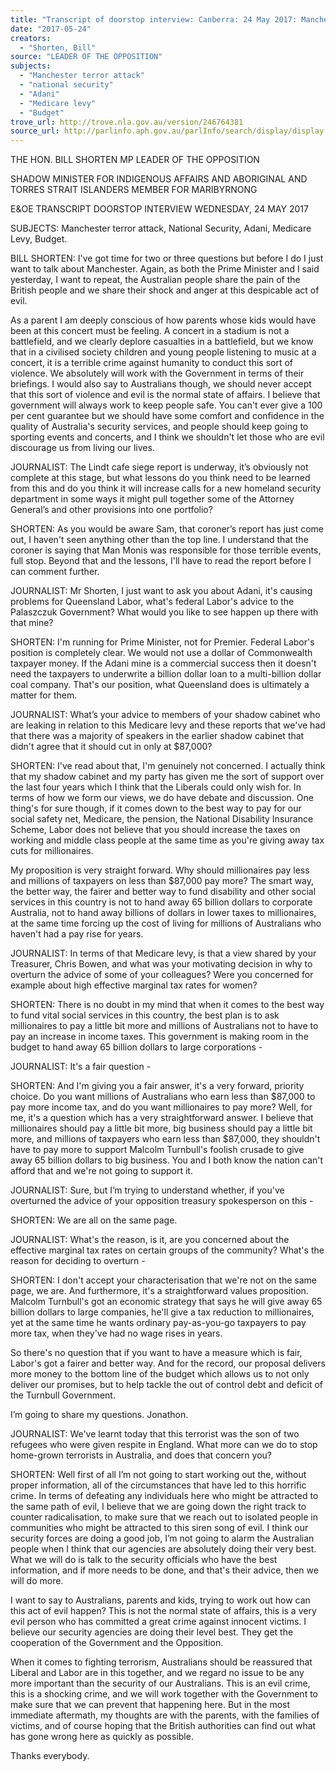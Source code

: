```yaml
---
title: "Transcript of doorstop interview: Canberra: 24 May 2017: Manchester terror attack; national security; Adani; Medicare levy; Budget"
date: "2017-05-24"
creators:
  - "Shorten, Bill"
source: "LEADER OF THE OPPOSITION"
subjects:
  - "Manchester terror attack"
  - "national security"
  - "Adani"
  - "Medicare levy"
  - "Budget"
trove_url: http://trove.nla.gov.au/version/246764381
source_url: http://parlinfo.aph.gov.au/parlInfo/search/display/display.w3p;query=Id%3A%22media/pressrel/5294670%22
---
```


 

 THE HON. BILL SHORTEN MP  LEADER OF THE OPPOSITION 

 SHADOW MINISTER FOR INDIGENOUS AFFAIRS AND ABORIGINAL  AND TORRES STRAIT ISLANDERS  MEMBER FOR MARIBYRNONG   

 E&OE TRANSCRIPT  DOORSTOP INTERVIEW  WEDNESDAY, 24 MAY 2017    

 SUBJECTS: Manchester terror attack, National Security, Adani, Medicare Levy,  Budget.   

 BILL SHORTEN: I've got time for two or three questions but before I do I just want to  talk about Manchester. Again, as both the Prime Minister and I said yesterday, I want to  repeat, the Australian people share the pain of the British people and we share their  shock and anger at this despicable act of evil.    

 As a parent I am deeply conscious of how parents whose kids would have been at this  concert must be feeling. A concert in a stadium is not a battlefield, and we clearly  deplore casualties in a battlefield, but we know that in a civilised society children and  young people listening to music at a concert, it is a terrible crime against humanity to  conduct this sort of violence. We absolutely will work with the Government in terms of  their briefings. I would also say to Australians though, we should never accept that this  sort of violence and evil is the normal state of affairs. I believe that government will  always work to keep people safe. You can't ever give a 100 per cent guarantee but we  should have some comfort and confidence in the quality of Australia's security services,  and people should keep going to sporting events and concerts, and I think we shouldn't  let those who are evil discourage us from living our lives.   

 JOURNALIST: The Lindt cafe siege report is underway, it’s obviously not complete at  this stage, but what lessons do you think need to be learned from this and do you think  it will increase calls for a new homeland security department in some ways it might pull  together some of the Attorney General’s and other provisions into one portfolio?    

 SHORTEN: As you would be aware Sam, that coroner’s report has just come out, I  haven't seen anything other than the top line. I understand that the coroner is saying  that Man Monis was responsible for those terrible events, full stop. Beyond that and the  lessons, I'll have to read the report before I can comment further.    

 JOURNALIST: Mr Shorten, I just want to ask you about Adani, it's causing problems for  Queensland Labor, what's federal Labor's advice to the Palaszczuk Government? What  would you like to see happen up there with that mine? 

 

 SHORTEN: I'm running for Prime Minister, not for Premier. Federal Labor's position is  completely clear. We would not use a dollar of Commonwealth taxpayer money. If the  Adani mine is a commercial success then it doesn't need the taxpayers to underwrite a  billion dollar loan to a multi-billion dollar coal company. That's our position, what  Queensland does is ultimately a matter for them.    

 JOURNALIST: What’s your advice to members of your shadow cabinet who are leaking  in relation to this Medicare levy and these reports that we've had that there was a  majority of speakers in the earlier shadow cabinet that didn't agree that it should cut in  only at $87,000?   

 SHORTEN: I've read about that, I'm genuinely not concerned. I actually think that my  shadow cabinet and my party has given me the sort of support over the last four years  which I think that the Liberals could only wish for. In terms of how we form our views, we  do have debate and discussion. One thing's for sure though, if it comes down to the  best way to pay for our social safety net, Medicare, the pension, the National Disability  Insurance Scheme, Labor does not believe that you should increase the taxes on  working and middle class people at the same time as you're giving away tax cuts for  millionaires.    

 My proposition is very straight forward. Why should millionaires pay less and millions of  taxpayers on less than $87,000 pay more? The smart way, the better way, the fairer  and better way to fund disability and other social services in this country is not to hand  away 65 billion dollars to corporate Australia, not to hand away billions of dollars in  lower taxes to millionaires, at the same time forcing up the cost of living for millions of  Australians who haven't had a pay rise for years.    

 JOURNALIST: In terms of that Medicare levy, is that a view shared by your Treasurer,  Chris Bowen, and what was your motivating decision in why to overturn the advice of  some of your colleagues? Were you concerned for example about high effective  marginal tax rates for women?   

 SHORTEN: There is no doubt in my mind that when it comes to the best way to fund  vital social services in this country, the best plan is to ask millionaires to pay a little bit  more and millions of Australians not to have to pay an increase in income taxes. This  government is making room in the budget to hand away 65 billion dollars to large  corporations -    

 JOURNALIST: It's a fair question -  

 SHORTEN: And I'm giving you a fair answer, it's a very forward, priority choice. Do you  want millions of Australians who earn less than $87,000 to pay more income tax, and do  you want millionaires to pay more? Well, for me, it's a question which has a very  straightforward answer. I believe that millionaires should pay a little bit more, big  business should pay a little bit more, and millions of taxpayers who earn less than  $87,000, they shouldn't have to pay more to support Malcolm Turnbull's foolish crusade  to give away 65 billion dollars to big business. You and I both know the nation can't  afford that and we're not going to support it.   

 JOURNALIST: Sure, but I’m trying to understand whether, if you've overturned the  advice of your opposition treasury spokesperson on this -   

 SHORTEN: We are all on the same page.   

 JOURNALIST: What's the reason, is it, are you concerned about the effective marginal  tax rates on certain groups of the community? What's the reason for deciding to  overturn -   

 SHORTEN: I don't accept your characterisation that we're not on the same page, we  are. And furthermore, it's a straightforward values proposition. Malcolm Turnbull's got an  economic strategy that says he will give away 65 billion dollars to large companies, he'll  give a tax reduction to millionaires, yet at the same time he wants ordinary pay-as-you-go taxpayers to pay more tax, when they've had no wage rises in years.    

 So there's no question that if you want to have a measure which is fair, Labor's got a  fairer and better way. And for the record, our proposal delivers more money to the  bottom line of the budget which allows us to not only deliver our promises, but to help  tackle the out of control debt and deficit of the Turnbull Government.    

 I’m going to share my questions. Jonathon.    

 JOURNALIST: We've learnt today that this terrorist was the son of two refugees who  were given respite in England. What more can we do to stop home-grown terrorists in  Australia, and does that concern you?   

 SHORTEN: Well first of all I’m not going to start working out the, without proper  information, all of the circumstances that have led to this horrific crime. In terms of  defeating any individuals here who might be attracted to the same path of evil, I believe  that we are going down the right track to counter radicalisation, to make sure that we  reach out to isolated people in communities who might be attracted to this siren song of  evil. I think our security forces are doing a good job, I’m not going to alarm the  Australian people when I think that our agencies are absolutely doing their very best.  What we will do is talk to the security officials who have the best information, and if  more needs to be done, and that's their advice, then we will do more.    

 I want to say to Australians, parents and kids, trying to work out how can this act of evil  happen? This is not the normal state of affairs, this is a very evil person who has  committed a great crime against innocent victims. I believe our security agencies are  doing their level best. They get the cooperation of the Government and the Opposition.    

 When it comes to fighting terrorism, Australians should be reassured that Liberal and  Labor are in this together, and we regard no issue to be any more important than the  security of our Australians. This is an evil crime, this is a shocking crime, and we will  work together with the Government to make sure that we can prevent that happening  here. But in the most immediate aftermath, my thoughts are with the parents, with the  families of victims, and of course hoping that the British authorities can find out what  has gone wrong here as quickly as possible.    

 Thanks everybody.   

